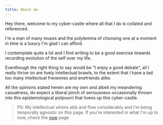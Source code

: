 ```yaml
---
title: About me
---
```


Hey there, welcome to my cyber-castle where all that I do is collated
and referenced.  

I'm a man of many muses and the polylemma of choosing one at a moment
in time is a luxury I'm glad I can afford.  

I contemplate quite a lot and I find writing to be a good exercise towards
recording evolution of the self over my life.  

Eventhough the right thing to say would be "I enjoy a good debate",
all I really thrive on are lively intellectual brawls, to the extent that I have a
tad too many intellectual frenemies and enefriends alike.  

All the opinions stated herein are my own and albeit my meandering casualness,
do expect a liberal pinch of seriousness occasionally thrown into this
epistemological potpourri that livens up this cyber-castle.  

> PS: My intellectual whims ebb and flow considerably and I'm being
> temporally agnostic on this page.
> If you're interested in what I'm up to now, check the
> [now](https://thebitmage.com/now/) page

